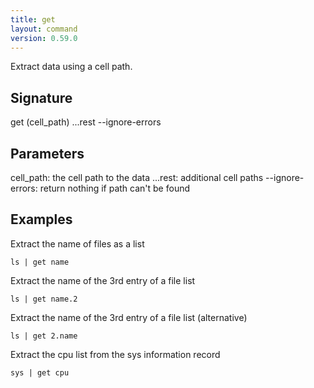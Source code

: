 ```yaml
---
title: get
layout: command
version: 0.59.0
---
```


Extract data using a cell path.

## Signature

get (cell_path) ...rest --ignore-errors

## Parameters

  cell_path: the cell path to the data
  ...rest: additional cell paths
  --ignore-errors: return nothing if path can't be found

## Examples

Extract the name of files as a list
```shell
ls | get name
```

Extract the name of the 3rd entry of a file list
```shell
ls | get name.2
```

Extract the name of the 3rd entry of a file list (alternative)
```shell
ls | get 2.name
```

Extract the cpu list from the sys information record
```shell
sys | get cpu
```

